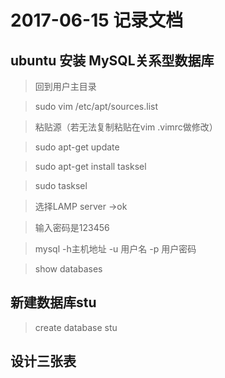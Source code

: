 # 2017-06-15 记录文档
## ubuntu **安装** MySQL关系型数据库
> 回到用户主目录

> sudo vim /etc/apt/sources.list

>粘贴源（若无法复制粘贴在vim .vimrc做修改）

>sudo apt-get update

>sudo apt-get install tasksel

>sudo tasksel

>选择LAMP server ->ok

>输入密码是123456

>mysql -h主机地址 -u 用户名 -p 用户密码

>show databases
## 新建数据库stu
>create database stu
## 设计三张表

